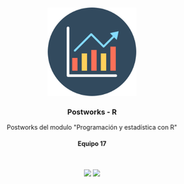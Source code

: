 <!-- PROJECT LOGO -->
<br />
<p align="center">
  <a href="https://github.com/Team-17-Bedu/r-postworks">
    <img src="img/logo.png" alt="Logo" width="200" height="200">
  </a>

  <h3 align="center">Postworks - R</h3>

  <p align="center">
    Postworks del modulo "Programación y estadística con R"
    <h4 align = "center"><strong>Equipo 17</strong></h4>
    <br />
  </p>
  
<p align="center">
  <a href="https://github.com/Team-17-Bedu/r-postworks"><img src="https://cdn.rawgit.com/sindresorhus/awesome/d7305f38d29fed78fa85652e3a63e154dd8e8829/media/badge.svg"></a>
  <a href="https://github.com/sponsors/begeistert">
    <img src="https://img.shields.io/github/last-commit/Team-17-Bedu/r-postworks">
  </a>
</p>
</p>
